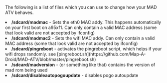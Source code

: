 The following is a list of files which you can use to change how your MAD ATV behaves.<br>

<li><b>/sdcard/madmac</b> - Sets the eth0 MAC addy. This happens automatically on your first boot on a95xf1. Can only contain a valid MAC address (some that look valid are not accepted by ifconfig)
<li><b>/sdcard/madmac2</b> - Sets the wifi MAC addy. Can only contain a valid MAC address (some that look valid are not accepted by ifconfig)
<li><b>/sdcard/pingreboot</b> - activates the pingreboot script, which helps if your wifi drops randomly. see [pingreboot.sh](https://github.com/Map-A-Droid/MAD-ATV/blob/master/pingreboot.sh)
<li><b>/sdcard/madversion</b> - (or something like that) contains the version of mad rom being used
<li><b>/sdcard/disableautopogoupdate</b> - disables pogo autoupdate
